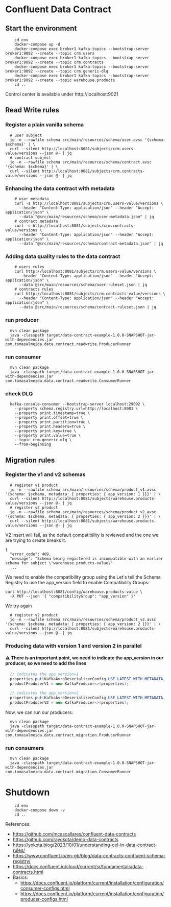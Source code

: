 # Confluent Data Contract

## Start the environment

```shell
    cd env
    docker-compose up -d
    docker-compose exec broker1 kafka-topics --bootstrap-server broker1:9092 --create --topic crm.users
    docker-compose exec broker1 kafka-topics --bootstrap-server broker1:9092 --create --topic crm.contracts 
    docker-compose exec broker1 kafka-topics --bootstrap-server broker1:9092 --create --topic crm.generic-dlq
    docker-compose exec broker1 kafka-topics --bootstrap-server broker1:9092 --create --topic warehouse.products
    cd ..
```

Control center is available under http://localhost:9021

## Read Write rules

### Register a plain vanilla schema

```shell
  # user subject
  jq -n --rawfile schema src/main/resources/schema/user.avsc '{schema: $schema}' | \
  curl --silent http://localhost:8081/subjects/crm.users-value/versions --json @- | jq
  # contract subject
  jq -n --rawfile schema src/main/resources/schema/contract.avsc '{schema: $schema}' | \
  curl --silent http://localhost:8081/subjects/crm.contracts-value/versions --json @- | jq
```

### Enhancing the data contract with metadata

```shell
    # user metadata
    curl -s http://localhost:8081/subjects/crm.users-value/versions \
      --header "Content-Type: application/json" --header "Accept: application/json" \
      --data "@src/main/resources/schema/user-metadata.json" | jq
    # contract metadata
    curl -s http://localhost:8081/subjects/crm.contracts-value/versions \
      --header "Content-Type: application/json" --header "Accept: application/json" \
      --data "@src/main/resources/schema/contract-metadata.json" | jq
```

### Adding data quality rules to the data contract

```shell
    # users rules
    curl http://localhost:8081/subjects/crm.users-value/versions \
      --header "Content-Type: application/json" --header "Accept: application/json" \
      --data @src/main/resources/schema/user-ruleset.json | jq
    # contracts rules
    curl http://localhost:8081/subjects/crm.contracts-value/versions \
      --header "Content-Type: application/json" --header "Accept: application/json" \
      --data @src/main/resources/schema/contract-ruleset.json | jq
```

### run producer

```shell
  mvn clean package
  java -classpath target/data-contract-example-1.0.0-SNAPSHOT-jar-with-dependencies.jar com.tomasalmeida.data.contract.readwrite.ProducerRunner
```

### run consumer

```shell
  mvn clean package
  java -classpath target/data-contract-example-1.0.0-SNAPSHOT-jar-with-dependencies.jar com.tomasalmeida.data.contract.readwrite.ConsumerRunner
```

### check DLQ

```shell
  kafka-console-consumer --bootstrap-server localhost:29092 \
    --property schema.registry.url=http://localhost:8081 \
    --property print.timestamp=true \
    --property print.offset=true \
    --property print.partition=true \
    --property print.headers=true \
    --property print.key=true \
    --property print.value=true \
    --topic crm.generic-dlq \
    --from-beginning
```

## Migration rules

### Register the v1 and v2 schemas

```shell
  # register v1 product
  jq -n --rawfile schema src/main/resources/schema/product_v1.avsc '{schema: $schema, metadata: { properties: { app_version: 1 }}}' | \
  curl --silent http://localhost:8081/subjects/warehouse.products-value/versions --json @- | jq
  # register v2 product
  jq -n --rawfile schema src/main/resources/schema/product_v2.avsc '{schema: $schema, metadata: { properties: { app_version: 2 }}}' | \
  curl --silent http://localhost:8081/subjects/warehouse.products-value/versions --json @- | jq
```

V2 insert will fail, as the default compatibility is reviewed and the one we are trying to create breaks it. 

```shell
{
  "error_code": 409,
  "message": "Schema being registered is incompatible with an earlier schema for subject \"warehouse.products-value\"
  ...
```

We need to enable the compatibility group using the Let's tell the Schema Registry to use the app_version field to enable Compatibility Groups:

```shell
curl http://localhost:8081/config/warehouse.products-value \
  -X PUT --json '{ "compatibilityGroup": "app_version" }'
```

We try again

```shell
  # register v2 product
  jq -n --rawfile schema src/main/resources/schema/product_v2.avsc '{schema: $schema, metadata: { properties: { app_version: 2 }}}' | \
  curl --silent http://localhost:8081/subjects/warehouse.products-value/versions --json @- | jq
```

### Producing data with version 1 and version 2 in parallel

#### ⚠️ There is an important point, we need to indicate the app_version in our producer, so we need to add the lines

```java
  // indicates the app_version=1
  properties.put(KafkaAvroDeserializerConfig.USE_LATEST_WITH_METADATA, "app_version=1");
  productProducerV1 = new KafkaProducer<>(properties);
  
  // indicates the app_version=2
  properties.put(KafkaAvroDeserializerConfig.USE_LATEST_WITH_METADATA, "app_version=2");
  productProducerV2 = new KafkaProducer<>(properties);
```

Now, we can run our producers:
```shell
  mvn clean package
  java -classpath target/data-contract-example-1.0.0-SNAPSHOT-jar-with-dependencies.jar com.tomasalmeida.data.contract.migration.ProducerRunner
```

### run consumers

```shell
  mvn clean package
  java -classpath target/data-contract-example-1.0.0-SNAPSHOT-jar-with-dependencies.jar com.tomasalmeida.data.contract.migration.ConsumerRunner
```


# Shutdown

```shell
    cd env
    docker-compose down -v
    cd ..
```

References:
- https://github.com/mcascallares/confluent-data-contracts
- https://github.com/rayokota/demo-data-contracts
- https://yokota.blog/2023/10/01/understanding-cel-in-data-contract-rules/
- https://www.confluent.io/en-gb/blog/data-contracts-confluent-schema-registry/
- https://docs.confluent.io/cloud/current/sr/fundamentals/data-contracts.html
- Basics:
  - https://docs.confluent.io/platform/current/installation/configuration/consumer-configs.html
  - https://docs.confluent.io/platform/current/installation/configuration/producer-configs.html